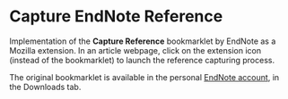 # Capture EndNote Reference

Implementation of the **Capture Reference** bookmarklet by EndNote as a Mozilla extension. In an article webpage, click on the extension icon (instead of the bookmarklet) to launch the reference capturing process.

The original bookmarklet is available in the personal [EndNote account](https://www.myendnoteweb.com/), in the Downloads tab.
